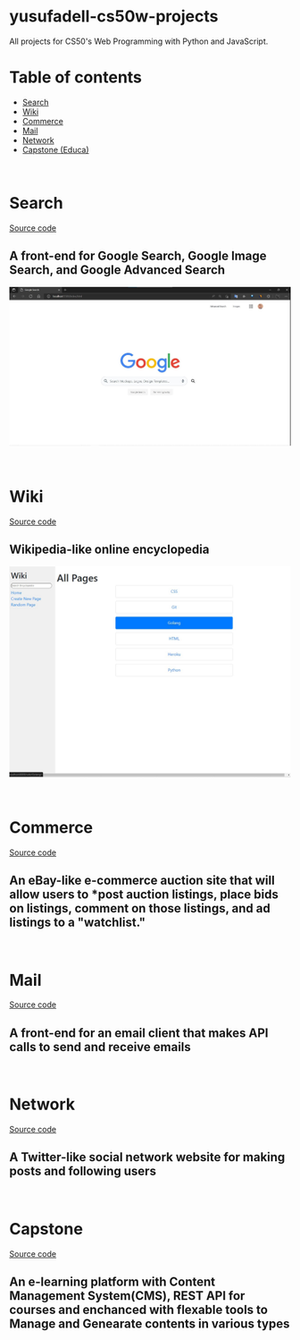# yusufadell-cs50w-projects

All projects for CS50's Web Programming with Python and JavaScript.

# Table of contents

- [Search](#search)
- [Wiki](#wiki)
- [Commerce](#commerce)
- [Mail](#mail)
- [Network](#network)
- [Capstone (Educa)](#capstone)

<br>

# Search

[Source code](0-search)

## A front-end for Google Search, Google Image Search, and Google Advanced Search

![google search page](0-search/images/screenshot-homePage.jpg)

<br>

# Wiki

[Source code](1-wiki)

## Wikipedia-like online encyclopedia

![Page Listing Entries](1-wiki/images/screenshot-entryPage.jpg)

<br>

# Commerce

[Source code](2-commerce)

## An eBay-like **e-commerce** auction site that will allow users to *post auction **listings,** place bids **on listings,** comment **on those listings, and** ad **listings to a** "watchlist."

<br>

# Mail

[Source code](3-mail)

## A front-end for an email client that makes **API calls** to send and receive emails

<br>

# Network

[Source code](4-network)

## A Twitter-like social network website for making posts and following users

<br>

# Capstone

[Source code](5-capstone)

## An e-learning platform with Content Management System(CMS), REST API for courses and enchanced with flexable tools to Manage and Genearate contents in various types
